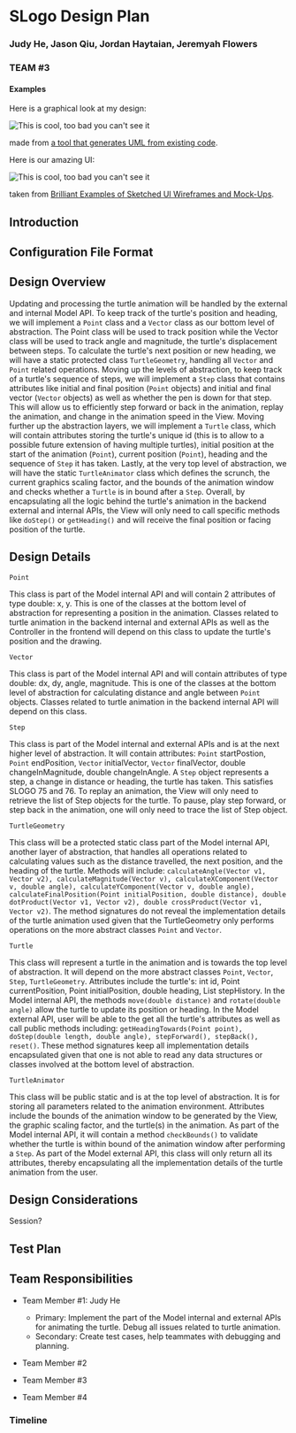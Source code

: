 # SLogo Design Plan
### Judy He, Jason Qiu, Jordan Haytaian, Jeremyah Flowers
### TEAM #3


#### Examples

Here is a graphical look at my design:

![This is cool, too bad you can't see it](online-shopping-uml-example.png "An initial UI")

made from [a tool that generates UML from existing code](http://staruml.io/).


Here is our amazing UI:

![This is cool, too bad you can't see it](29-sketched-ui-wireframe.jpg "An alternate design")

taken from [Brilliant Examples of Sketched UI Wireframes and Mock-Ups](https://onextrapixel.com/40-brilliant-examples-of-sketched-ui-wireframes-and-mock-ups/).


## Introduction


## Configuration File Format


## Design Overview


Updating and processing the turtle animation will be handled by the external and internal Model API. 
To keep track of the turtle's position and heading, we will implement a `Point` class and a `Vector` class as our bottom level of abstraction. The Point class will be used to track position while the Vector class will be used to track angle and magnitude, the turtle's displacement between steps. To calculate the turtle's next position or new heading, we will have a static protected class `TurtleGeometry`, handling all `Vector` and `Point` related operations. 
Moving up the levels of abstraction, to keep track of a turtle's sequence of steps, we will implement a `Step` class that contains attributes like initial and final position (`Point` objects) and initial and final vector (`Vector` objects) as well as whether the pen is down for that step.
This will allow us to efficiently step forward or back in the animation, replay the animation, and change in the animation speed in the View. Moving further up the abstraction layers, we will implement a `Turtle` class, which will contain attributes storing the turtle's unique id (this is to allow to a possible future extension of having multiple turtles), initial position at the start of the animation (`Point`), current position (`Point`), heading and the sequence of `Step` it has taken. 
Lastly, at the very top level of abstraction, we will have the static `TurtleAnimator` class which defines the scrunch, the current graphics scaling factor, and the bounds of the animation window and checks whether a `Turtle` is in bound after a `Step`. Overall, by encapsulating all the logic behind the turtle's animation in the backend external and internal APIs, the View will only need to call specific methods like `doStep()` or `getHeading()` and will receive the final position or facing position of the turtle.   


## Design Details

`Point`

This class is part of the Model internal API and will contain 2 attributes of type double: x, y. This is one of the classes at the bottom level of abstraction for representing a position in the animation. Classes related to turtle animation in the backend internal and external APIs as well as the Controller in the frontend will depend on this class to update the turtle's position and the drawing.

`Vector`

This class is part of the Model internal API and will contain attributes of type double: dx, dy, angle, magnitude. This is one of the classes at the bottom level of abstraction for calculating distance and angle between `Point` objects. Classes related to turtle animation in the backend internal API will depend on this class.

`Step`

This class is part of the Model internal and external APIs and is at the next higher level of abstraction. It will contain attributes: `Point` startPostion, `Point` endPosition, `Vector` initialVector, `Vector` finalVector, double changeInMagnitude, double changeInAngle. A `Step` object represents a step, a change in distance or heading, the turtle has taken. This satisfies SLOGO 75 and 76. To replay an animation, the View will only need to retrieve the list of Step objects for the turtle. To pause, play step forward, or step back in the animation, one will only need to trace the list of Step object.  

`TurtleGeometry`

This class will be a protected static class part of the Model internal API, another layer of abstraction, that handles all operations related to calculating values such as the distance travelled, the next position, and the heading of the turtle. Methods will include: `calculateAngle(Vector v1, Vector v2), calculateMagnitude(Vector v), calculateXComponent(Vector v, double angle), calculateYComponent(Vector v, double angle), calculateFinalPosition(Point initialPosition, double distance), double dotProduct(Vector v1, Vector v2), double crossProduct(Vector v1, Vector v2)`. The method signatures do not reveal the implementation details of the turtle animation used given that the TurtleGeometry only performs operations on the more abstract classes `Point` and `Vector`.

`Turtle`

This class will represent a turtle in the animation and is towards the top level of abstraction. It will depend on the more abstract classes `Point`, `Vector`, `Step`, `TurtleGeometry`. Attributes include the turtle's: int id, Point currentPosition, Point initialPosition, double heading, List<step> stepHistory. In the Model internal API, the methods `move(double distance)` and `rotate(double angle)` allow the turtle to update its position or heading. In the Model external API, user will be able to the get all the turtle's attributes as well as call public methods including: `getHeadingTowards(Point point), doStep(double length, double angle), stepForward(), stepBack(), reset()`. These method signatures keep all implementation details encapsulated given that one is not able to read any data structures or classes involved at the bottom level of abstraction.

`TurtleAnimator`

This class will be public static and is at the top level of abstraction. It is for storing all parameters related to the animation environment. Attributes include the bounds of the animation window to be generated by the View, the graphic scaling factor, and the turtle(s) in the animation. As part of the Model internal API, it will contain a method `checkBounds()` to validate whether the turtle is within bound of the animation window after performing a `Step`. As part of the Model external API, this class will only return all its attributes, thereby encapsulating all the implementation details of the turtle animation from the user.

## Design Considerations

Session?

## Test Plan


## Team Responsibilities

 * Team Member #1: Judy He
   * Primary: Implement the part of the Model internal and external APIs for animating the turtle. Debug all issues related to turtle animation. 
   * Secondary: Create test cases, help teammates with debugging and planning. 

 * Team Member #2

 * Team Member #3

 * Team Member #4

### Timeline
